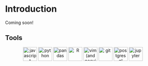 # Introduction

Coming soon!

## Tools

<p align="center">

  <img src="https://cdn.jsdelivr.net/gh/devicons/devicon/icons/javascript/javascript-original.svg" alt="javascript" height=45 width=45 />

  <img src="https://cdn.jsdelivr.net/gh/devicons/devicon/icons/python/python-original.svg" alt="python" height=45 width=45 />

  <img src="https://cdn.jsdelivr.net/gh/devicons/devicon/icons/pandas/pandas-original.svg" alt="pandas" height=45 width=45 />

  <img src="https://cdn.jsdelivr.net/gh/devicons/devicon/icons/rstudio/rstudio-original.svg" alt="R" height=45 width=45/>  

  <img src="https://cdn.jsdelivr.net/gh/devicons/devicon/icons/vim/vim-original.svg" alt="vim (and neovim)" height=45 width=45 />

  <img src="https://cdn.jsdelivr.net/gh/devicons/devicon/icons/git/git-original.svg" alt="git" height=45 width=45/>

  <img src="https://cdn.jsdelivr.net/gh/devicons/devicon/icons/postgresql/postgresql-original.svg" alt="postgresql" height=45 width=45 />

  <img src="https://cdn.jsdelivr.net/gh/devicons/devicon/icons/jupyter/jupyter-original.svg" alt="jupyter" height=45 width=45 />
  
</p>
